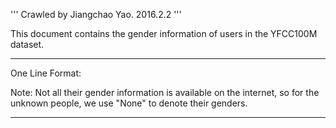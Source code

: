 '''
Crawled by Jiangchao Yao.
2016.2.2
'''

This document contains the gender information of users in the YFCC100M dataset.

---------------------------------------------------------------------------------

One Line Format:
<user><tab><gender>

Note:
Not all their gender information is available on the internet, so for the
unknown people, we use "None" to denote their genders.

---------------------------------------------------------------------------------
